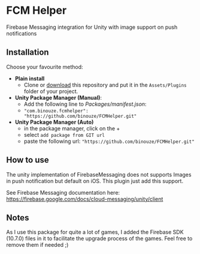 # FCM Helper

Firebase Messaging integration for Unity with image support on push notifications

## Installation

Choose your favourite method:

- **Plain install**
    - Clone or [download](https://github.com/binouze/FCMHelper/archive/refs/heads/master.zip) 
this repository and put it in the `Assets/Plugins` folder of your project.
- **Unity Package Manager (Manual)**:
    - Add the following line to *Packages/manifest.json*:
    - `"com.binouze.fcmhelper": "https://github.com/binouze/FCMHelper.git"`
- **Unity Package Manager (Auto)**
    - in the package manager, click on the + 
    - select `add package from GIT url`
    - paste the following url: `"https://github.com/binouze/FCMHelper.git"`


## How to use

The unity implementation of FirebaseMessaging does not supports Images in push notification but default on iOS.
This plugin just add this support.

See Firebase Messaging documentation here: https://firebase.google.com/docs/cloud-messaging/unity/client


## Notes

As I use this package for quite a lot of games, I added the Firebase SDK (10.7.0) files in it to facilitate the upgrade process of the games.
Feel free to remove them if needed ;)